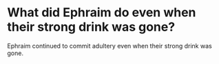 # What did Ephraim do even when their strong drink was gone?

Ephraim continued to commit adultery even when their strong drink was gone.
